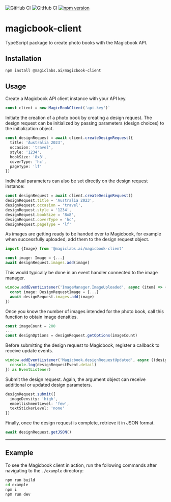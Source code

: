 
![GitHub CI](https://github.com/magiclabs-ai/mb-client/actions/workflows/test.yml/badge.svg) ![GitHub CI](https://github.com/magiclabs-ai/mb-client/actions/workflows/linter.yml/badge.svg) [![npm version](https://img.shields.io/npm/v/@magiclabs.ai/magicbook-client.svg)](https://www.npmjs.com/package/@magiclabs.ai/magicbook-client)

# magicbook-client

TypeScript package to create photo books with the Magicbook API.

## Installation

```bash
npm install @magiclabs.ai/magicbook-client
```

## Usage

Create a Magicbook API client instance with your API key. 

```ts
const client = new MagicBookClient('api-key')`
```

Initiate the creation of a photo book by creating a design request. The design request can be initialized by passing parameters (design choices) to the initialization object.

```ts
const designRequest = await client.createDesignRequest({
  title: 'Australia 2023',
  occasion: 'travel',
  style: '1234',
  bookSize: '8x8',
  coverType: 'hc',
  pageType: 'lf'
})
```

Individual parameters can also be set directly on the design request instance:

```ts
const designRequest = await client.createDesignRequest()
designRequest.title = 'Australia 2023',
designRequest.occasion = 'travel',
designRequest.style = '1234',
designRequest.bookSize = '8x8',
designRequest.coverType = 'hc',
designRequest.pageType = 'lf'
```
As images are getting ready to be handed over to Magicbook, for example when successfully uploaded, add them to the design request object.

```ts
import {Image} from '@magiclabs.ai/magicbook-client'

const image: Image = {...}
await designRequest.images.add(image)
```

This would typically be done in an event handler connected to the image manager.

```ts
window.addEventListener('ImageManager.ImageUploaded', async (item) => {
  const image: DesignRequestImage = {...}
  await designRequest.images.add(image)
})
```
Once you know the number of images intended for the photo book, call this function to obtain image densities.

```ts
const imageCount = 200
...
const designOptions = designRequest.getOptions(imageCount)
```

Before submitting the design request to Magicbook, register a callback to receive update events.

```ts
window.addEventListener('Magicbook.designRequestUpdated', async ((designRequestEvent: DesignRequestEvent) => {
  console.log(designRequestEvent.detail)
}) as EventListener)
```

Submit the design request. Again, the argument object can receive additional or updated design parameters.

```ts
designRequest.submit({
  imageDensity: 'high',
  embellishmentLevel: 'few',
  textStickerLevel: 'none'
})
```

Finally, once the design request is complete, retrieve it in JSON format.

```ts
await designRequest.getJSON()
```

___


## Example

To see the Magicbook client in action, run the following commands after navigating to the `./example` directory:

```bash
npm run build
cd example
npm i
npm run dev
```
